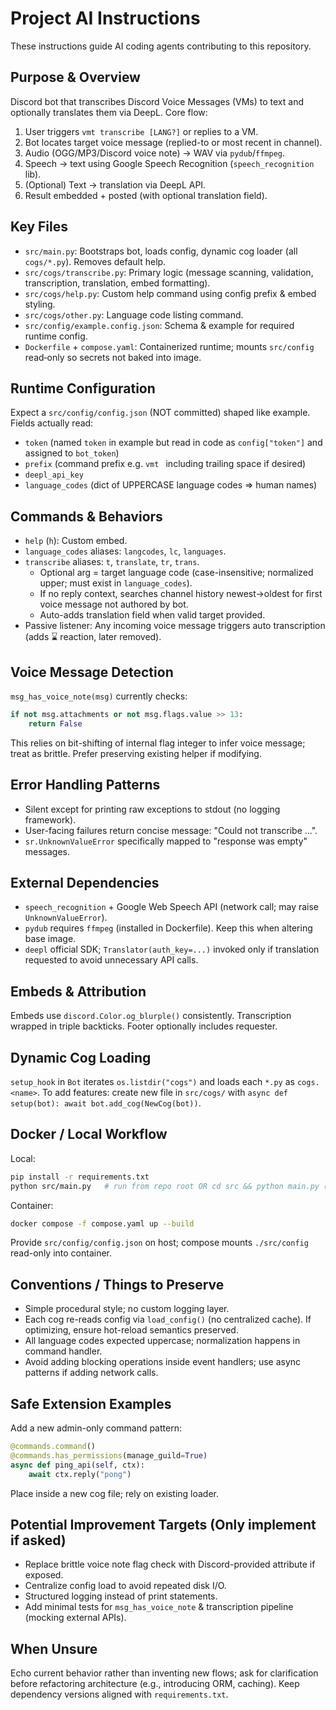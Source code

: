 # Project AI Instructions

These instructions guide AI coding agents contributing to this repository.

## Purpose & Overview
Discord bot that transcribes Discord Voice Messages (VMs) to text and optionally translates them via DeepL. Core flow:
1. User triggers `vmt transcribe [LANG?]` or replies to a VM.
2. Bot locates target voice message (replied-to or most recent in channel).
3. Audio (OGG/MP3/Discord voice note) → WAV via `pydub`/`ffmpeg`.
4. Speech → text using Google Speech Recognition (`speech_recognition` lib).
5. (Optional) Text → translation via DeepL API.
6. Result embedded + posted (with optional translation field).

## Key Files
- `src/main.py`: Bootstraps bot, loads config, dynamic cog loader (all `cogs/*.py`). Removes default help.
- `src/cogs/transcribe.py`: Primary logic (message scanning, validation, transcription, translation, embed formatting).
- `src/cogs/help.py`: Custom help command using config prefix & embed styling.
- `src/cogs/other.py`: Language code listing command.
- `src/config/example.config.json`: Schema & example for required runtime config.
- `Dockerfile` + `compose.yaml`: Containerized runtime; mounts `src/config` read‑only so secrets not baked into image.

## Runtime Configuration
Expect a `src/config/config.json` (NOT committed) shaped like example. Fields actually read:
- `token` (named `token` in example but read in code as `config["token"]` and assigned to `bot_token`)
- `prefix` (command prefix e.g. `vmt ` including trailing space if desired)
- `deepl_api_key`
- `language_codes` (dict of UPPERCASE language codes ⇒ human names)

## Commands & Behaviors
- `help` (`h`): Custom embed.
- `language_codes` aliases: `langcodes`, `lc`, `languages`.
- `transcribe` aliases: `t`, `translate`, `tr`, `trans`.
  - Optional arg = target language code (case-insensitive; normalized upper; must exist in `language_codes`).
  - If no reply context, searches channel history newest→oldest for first voice message not authored by bot.
  - Auto-adds translation field when valid target provided.
- Passive listener: Any incoming voice message triggers auto transcription (adds ⌛ reaction, later removed).

## Voice Message Detection
`msg_has_voice_note(msg)` currently checks:
```python
if not msg.attachments or not msg.flags.value >> 13:
    return False
```
This relies on bit-shifting of internal flag integer to infer voice message; treat as brittle. Prefer preserving existing helper if modifying.

## Error Handling Patterns
- Silent except for printing raw exceptions to stdout (no logging framework).
- User-facing failures return concise message: "Could not transcribe ...".
- `sr.UnknownValueError` specifically mapped to "response was empty" messages.

## External Dependencies
- `speech_recognition` + Google Web Speech API (network call; may raise `UnknownValueError`).
- `pydub` requires `ffmpeg` (installed in Dockerfile). Keep this when altering base image.
- `deepl` official SDK; `Translator(auth_key=...)` invoked only if translation requested to avoid unnecessary API calls.

## Embeds & Attribution
Embeds use `discord.Color.og_blurple()` consistently. Transcription wrapped in triple backticks. Footer optionally includes requester.

## Dynamic Cog Loading
`setup_hook` in `Bot` iterates `os.listdir("cogs")` and loads each `*.py` as `cogs.<name>`. To add features: create new file in `src/cogs/` with `async def setup(bot): await bot.add_cog(NewCog(bot))`.

## Docker / Local Workflow
Local:
```bash
pip install -r requirements.txt
python src/main.py   # run from repo root OR cd src && python main.py (expects working dir containing cogs/ & config/)
```
Container:
```bash
docker compose -f compose.yaml up --build
```
Provide `src/config/config.json` on host; compose mounts `./src/config` read-only into container.

## Conventions / Things to Preserve
- Simple procedural style; no custom logging layer.
- Each cog re-reads config via `load_config()` (no centralized cache). If optimizing, ensure hot-reload semantics preserved.
- All language codes expected uppercase; normalization happens in command handler.
- Avoid adding blocking operations inside event handlers; use async patterns if adding network calls.

## Safe Extension Examples
Add a new admin-only command pattern:
```python
@commands.command()
@commands.has_permissions(manage_guild=True)
async def ping_api(self, ctx):
    await ctx.reply("pong")
```
Place inside a new cog file; rely on existing loader.

## Potential Improvement Targets (Only implement if asked)
- Replace brittle voice note flag check with Discord-provided attribute if exposed.
- Centralize config load to avoid repeated disk I/O.
- Structured logging instead of print statements.
- Add minimal tests for `msg_has_voice_note` & transcription pipeline (mocking external APIs).

## When Unsure
Echo current behavior rather than inventing new flows; ask for clarification before refactoring architecture (e.g., introducing ORM, caching). Keep dependency versions aligned with `requirements.txt`.

